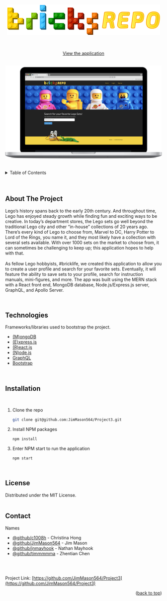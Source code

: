 <a id="readme-top"></a>

<!-- PROJECT LOGO -->
<br />
<div align="center">

![An image of the front page of the application](./assets/img/bricksrepo_logo.png)

  <p align="center">
    <br />
    <br />
    <a href="https://bricks-repo.herokuapp.com/" target="_blank">View the application</a>
    <br />
    <br />
  </p>
</div>


![An image of the front page of the application](./assets/img/bricks-repo_webpage_on_computer-2-hi-res.png)
<br>
<br>
<!-- TABLE OF CONTENTS -->
<details>
  <summary>Table of Contents</summary>
  <ol>
    <li><a href="#about-the-project">About The Project</a></li>
    <li><a href="#technologies">Technologies</a></li>
        <li><a href="#installation">Installation</a></li>
    <li><a href="#license">License</a></li>
    <li><a href="#contact">Contact</a></li>
  </ol>
</details>
<br />
<br />

<!-- ABOUT THE PROJECT -->
## About The Project

Lego’s history spans back to the early 20th century.  And throughout time, Lego has enjoyed steady growth while finding fun and exciting ways to be creative.  In today’s department stores, the Lego sets go well beyond the traditional Lego city and other “in-house” collections of 20 years ago.  There’s every kind of Lego to choose from, Marvel to DC, Harry Potter to Lord of the Rings, you name it, and they most likely have a collection with several sets available.  With over 1000 sets on the market to choose from, it can sometimes be challenging to keep up; this application hopes to help with that. 
<br />
<br />
As fellow Lego hobbyists, #bricklife, we created this application to allow you to create a user profile and search for your favorite sets. Eventually, it will feature the ability to save sets to your profile, search for instruction manuals, mini-figures, and more.  The app was built using the MERN stack with a React front end, MongoDB database, Node.js/Express.js server, GraphQL, and Apollo Server.


<br />



## Technologies

Frameworks/libraries used to bootstrap the project.

* [(M)ongoDB](https://www.mongodb.com/)
* [(E)xpress.js](https://expressjs.com/)
* [(R)eact.js](https://reactjs.org/)
* [(N)ode.js](https://nodejs.dev/en/)
* [GraphQL](https://www.apollographql.com/)
* [Bootstrap](https://getbootstrap.com/)


<br />

## Installation
<br>

1. Clone the repo
   ```sh
   git clone git@github.com:JimMason564/Project3.git
   ```
2. Install NPM packages
   ```sh
   npm install
   ```
3. Enter NPM start to run the application 
   ```
   npm start
   ```


<br />

<!-- LICENSE -->
## License

Distributed under the MIT License.
<br />
<br />

<!-- CONTACT -->
## Contact

Names 
- [@github/c1008h](#) - Christina Hong
- [@github/JimMason564](#) - Jim Mason
- [@github/jnmayhook](#) - Nathan Mayhook
- [@github/timmmmma](#) - Zhentian Chen
<br>
<br>

Project Link: [https://github.com/JimMason564/Project3](https://github.com/JimMason564/Project3)




<p align="right">(<a href="#readme-top">back to top</a>)</p>
